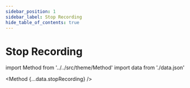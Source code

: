 ```yaml
---
sidebar_position: 1
sidebar_label: Stop Recording
hide_table_of_contents: true
---
```


# Stop Recording

import Method from '../../src/theme/Method'
import data from './data.json'

<Method 
{...data.stopRecording}
/>